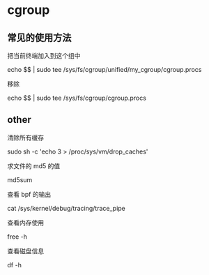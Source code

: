 # cgroup

## 常见的使用方法

把当前终端加入到这个组中

echo $$ | sudo tee /sys/fs/cgroup/unified/my_cgroup/cgroup.procs

移除

echo $$ | sudo tee /sys/fs/cgroup/cgroup.procs

## other

清除所有缓存

sudo sh -c 'echo 3 > /proc/sys/vm/drop_caches'

求文件的 md5 的值

md5sum

查看 bpf 的输出

cat /sys/kernel/debug/tracing/trace_pipe

查看内存使用

free -h

查看磁盘信息

df -h